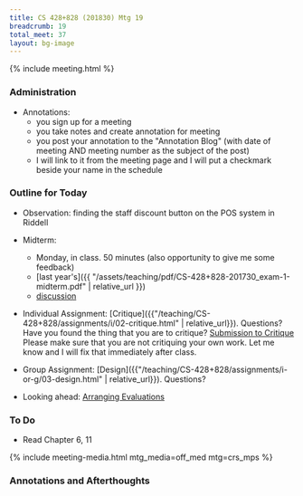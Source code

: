 ```yaml
---
title: CS 428+828 (201830) Mtg 19
breadcrumb: 19
total_meet: 37
layout: bg-image
---
```

{% include meeting.html %}

### Administration

* Annotations:
  - you sign up for a meeting
  - you take notes and create annotation for meeting
  - you post your annotation to the "Annotation Blog" (with date of meeting AND meeting number as the subject of the post)
  - I will link to it from the meeting page and I will put a checkmark beside your name in the schedule

### Outline for Today

* Observation: finding the staff discount button on the POS system in Riddell
* Midterm:
  - Monday, in class. 50 minutes (also opportunity to give me some feedback)
  - [last year's]({{ "/assets/teaching/pdf/CS-428+828-201730_exam-1-midterm.pdf" | relative_url }})
  - [discussion](https://urcourses.uregina.ca/mod/forum/discuss.php?d=453039)

* Individual Assignment: [Critique]({{"/teaching/CS-428+828/assignments/i/02-critique.html" | relative_url}}). Questions? Have you found the thing that you are to critique? [Submission to Critique](https://urcourses.uregina.ca/mod/forum/view.php?id=860265)
Please make sure that you are not critiquing your own work.  Let me know and I will fix that immediately after class.

* Group Assignment: [Design]({{"/teaching/CS-428+828/assignments/i-or-g/03-design.html" | relative_url}}). Questions?

* Looking ahead: [Arranging Evaluations](https://urcourses.uregina.ca/mod/forum/view.php?id=861290)

### To Do

* Read Chapter 6, 11

{% include meeting-media.html mtg_media=off_med mtg=crs_mps %}

### Annotations and Afterthoughts
